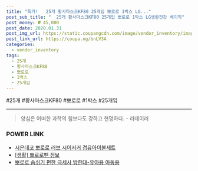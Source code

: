 ```yaml
--- 
title: "특가!   25개 황사마스크KF80 25개입 뽀로로 1박스 LG..." 
post_sub_title: "  25개 황사마스크KF80 25개입 뽀로로 1박스 LG생활건강 베이직" 
post_money: ₩ 45,000 
post_date: 2020.01.31 
post_img_url: https://static.coupangcdn.com/image/vendor_inventory/images/2018/04/16/16/0/9b1b82d4-0b9e-4cd5-a23a-e8d28519b433.jpg 
post_link_url: https://coupa.ng/bnLV3A 
categories: 
  - vendor_inventory 
tags: 
  - 25개 
  - 황사마스크KF80 
  - 뽀로로 
  - 1박스 
  - 25개입 
--- 
```

  #25개 #황사마스크KF80 #뽀로로 #1박스 #25개입 
<hr> 

> 양심은 어떠한 과학의 힘보다도 강하고 현명하다. - 라데이러 


### POWER LINK

* <a href="https://blog.naver.com/fasyy4321/221787367981" target="_blank">시은데코 뽀로로 러브 시어서커 겹유아이불세트</a>
* <a href="https://blog.naver.com/sakai111/221763669154" target="_blank"> [생활] 뽀로로펜 정보 </a>
* <a href="https://blog.naver.com/fasyy4321/221791622750" target="_blank">뽀로로 숨쉬기 편한 극세사 방한대-유아용 아동용</a>
